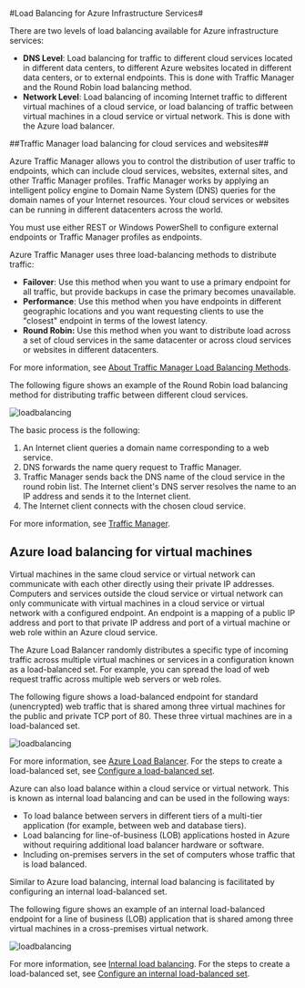 <properties title="Load Balancing for Azure Infrastructure Services" pageTitle="Load Balancing for Azure Infrastructure Services" description="Describes the facilities to perform load balancing with Traffic Manager and load balancer." metaKeywords="" services="virtual-machines" solutions="" documentationCenter="" authors="cherylmc" videoId="" scriptId="" manager="adinah" />

<tags ms.service="virtual-machines" ms.workload="infrastructure-services" ms.tgt_pltfrm="" ms.devlang="na" ms.topic="article" ms.date="09/17/2014" ms.author="cherylmc" />

#Load Balancing for Azure Infrastructure Services#

There are two levels of load balancing available for Azure infrastructure services:

- **DNS Level**:  Load balancing for traffic to different cloud services located in different data centers, to different Azure websites located in different data centers, or to external endpoints. This is done with Traffic Manager and the Round Robin load balancing method.
- **Network Level**:  Load balancing of incoming Internet traffic to different virtual machines of a cloud service, or load balancing of traffic between virtual machines in a cloud service or virtual network. This is done with the Azure load balancer.

##Traffic Manager load balancing for cloud services and websites##

Azure Traffic Manager allows you to control the distribution of user traffic to endpoints, which can include cloud services, websites, external sites, and other Traffic Manager profiles. Traffic Manager works by applying an intelligent policy engine to Domain Name System (DNS) queries for the domain names of your Internet resources. Your cloud services or websites can be running in different datacenters across the world. 

You must use either REST or Windows PowerShell to configure external endpoints or Traffic Manager profiles as endpoints. 

Azure Traffic Manager uses three load-balancing methods to distribute traffic:

- **Failover**:  Use this method when you want to use a primary endpoint for all traffic, but provide backups in case the primary becomes unavailable.
- **Performance**:  Use this method when you have endpoints in different geographic locations and you want requesting clients to use the "closest" endpoint in terms of the lowest latency.
- **Round Robin:**  Use this method when you want to distribute load across a set of cloud services in the same datacenter or across cloud services or websites in different datacenters.

For more information, see [About Traffic Manager Load Balancing Methods](http://msdn.microsoft.com/zh-cn/library/azure/dn339010.aspx).

The following figure shows an example of the Round Robin load balancing method for distributing traffic between different cloud services.

![loadbalancing](./media/load-balancing-vms/TMSummary.png)

The basic process is the following:

1.	An Internet client queries a domain name corresponding to a web service.
2.	DNS forwards the name query request to Traffic Manager.
3.	Traffic Manager sends back the DNS name of the cloud service in the round robin list. The Internet client's DNS server resolves the name to an IP address and sends it to the Internet client.
4.	The Internet client connects with the chosen cloud service.

For more information, see [Traffic Manager](http://msdn.microsoft.com/zh-cn/library/azure/hh745750.aspx).

## Azure load balancing for virtual machines ##

Virtual machines in the same cloud service or virtual network can communicate with each other directly using their private IP addresses. Computers and services outside the cloud service or virtual network can only communicate with virtual machines in a cloud service or virtual network with a configured endpoint. An endpoint is a mapping of a public IP address and port to that private IP address and port of a virtual machine or web role within an Azure cloud service.

The Azure Load Balancer randomly distributes a specific type of incoming traffic across multiple virtual machines or services in a configuration known as a load-balanced set. For example, you can spread the load of web request traffic across multiple web servers or web roles.

The following figure shows a load-balanced endpoint for standard (unencrypted) web traffic that is shared among three virtual machines for the public and private TCP port of 80. These three virtual machines are in a load-balanced set.

![loadbalancing](./media/load-balancing-vms/LoadBalancing.png)

For more information, see [Azure Load Balancer](http://msdn.microsoft.com/zh-cn/library/azure/dn655058.aspx). For the steps to create a load-balanced set, see [Configure a load-balanced set](http://msdn.microsoft.com/zh-cn/library/azure/dn655055.aspx).

Azure can also load balance within a cloud service or virtual network. This is known as internal load balancing and can be used in the following ways:

- To load balance between servers in different tiers of a multi-tier application (for example, between web and database tiers).
- Load balancing for line-of-business (LOB) applications hosted in Azure without requiring additional load balancer hardware or software. 
- Including on-premises servers in the set of computers whose traffic that is load balanced.

Similar to Azure load balancing, internal load balancing is facilitated by configuring an internal load-balanced set. 

The following figure shows an example of an internal load-balanced endpoint for a line of business (LOB) application that is shared among three virtual machines in a cross-premises virtual network. 

![loadbalancing](./media/load-balancing-vms/LOBServers.png)

For more information, see [Internal load balancing](http://msdn.microsoft.com/zh-cn/library/azure/dn690121.aspx). For the steps to create a load-balanced set, see [Configure an internal load-balanced set](http://msdn.microsoft.com/zh-cn/library/azure/dn690125.aspx).

<!-- LINKS -->

